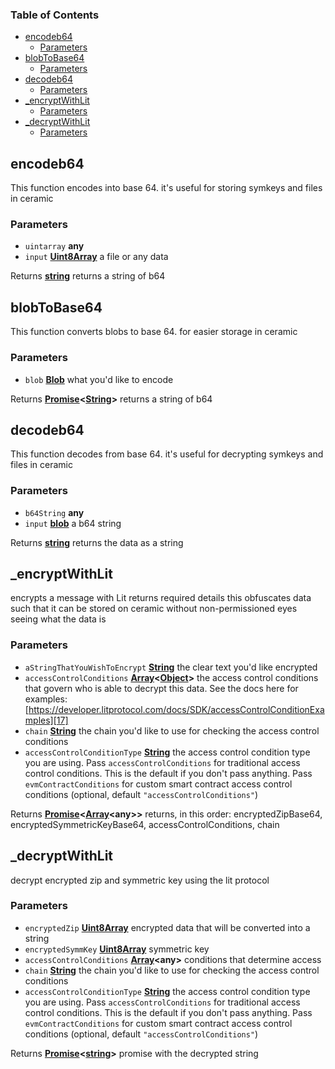<!-- Generated by documentation.js. Update this documentation by updating the source code. -->

### Table of Contents

*   [encodeb64][1]
    *   [Parameters][2]
*   [blobToBase64][3]
    *   [Parameters][4]
*   [decodeb64][5]
    *   [Parameters][6]
*   [\_encryptWithLit][7]
    *   [Parameters][8]
*   [\_decryptWithLit][9]
    *   [Parameters][10]

## encodeb64

This function encodes into base 64.
it's useful for storing symkeys and files in ceramic

### Parameters

*   `uintarray` **any** 
*   `input` **[Uint8Array][11]** a file or any data

Returns **[string][12]** returns a string of b64

## blobToBase64

This function converts blobs to base 64.
for easier storage in ceramic

### Parameters

*   `blob` **[Blob][13]** what you'd like to encode

Returns **[Promise][14]<[String][12]>** returns a string of b64

## decodeb64

This function decodes from base 64.
it's useful for decrypting symkeys and files in ceramic

### Parameters

*   `b64String` **any** 
*   `input` **[blob][13]** a b64 string

Returns **[string][12]** returns the data as a string

## \_encryptWithLit

encrypts a message with Lit returns required details
this obfuscates data such that it can be stored on ceramic without
non-permissioned eyes seeing what the data is

### Parameters

*   `aStringThatYouWishToEncrypt` **[String][12]** the clear text you'd like encrypted
*   `accessControlConditions` **[Array][15]<[Object][16]>** the access control conditions that govern who is able to decrypt this data.  See the docs here for examples: [https://developer.litprotocol.com/docs/SDK/accessControlConditionExamples][17]
*   `chain` **[String][12]** the chain you'd like to use for checking the access control conditions
*   `accessControlConditionType` **[String][12]** the access control condition type you are using.  Pass `accessControlConditions` for traditional access control conditions.  This is the default if you don't pass anything.  Pass `evmContractConditions` for custom smart contract access control conditions (optional, default `"accessControlConditions"`)

Returns **[Promise][14]<[Array][15]\<any>>** returns, in this order: encryptedZipBase64, encryptedSymmetricKeyBase64, accessControlConditions, chain

## \_decryptWithLit

decrypt encrypted zip and symmetric key using the lit protocol

### Parameters

*   `encryptedZip` **[Uint8Array][11]** encrypted data that will be converted into a string
*   `encryptedSymmKey` **[Uint8Array][11]** symmetric key
*   `accessControlConditions` **[Array][15]\<any>** conditions that determine access
*   `chain` **[String][12]** the chain you'd like to use for checking the access control conditions
*   `accessControlConditionType` **[String][12]** the access control condition type you are using.  Pass `accessControlConditions` for traditional access control conditions.  This is the default if you don't pass anything.  Pass `evmContractConditions` for custom smart contract access control conditions (optional, default `"accessControlConditions"`)

Returns **[Promise][14]<[string][12]>** promise with the decrypted string

[1]: #encodeb64

[2]: #parameters

[3]: #blobtobase64

[4]: #parameters-1

[5]: #decodeb64

[6]: #parameters-2

[7]: #_encryptwithlit

[8]: #parameters-3

[9]: #_decryptwithlit

[10]: #parameters-4

[11]: https://developer.mozilla.org/docs/Web/JavaScript/Reference/Global_Objects/Uint8Array

[12]: https://developer.mozilla.org/docs/Web/JavaScript/Reference/Global_Objects/String

[13]: https://developer.mozilla.org/docs/Web/API/Blob

[14]: https://developer.mozilla.org/docs/Web/JavaScript/Reference/Global_Objects/Promise

[15]: https://developer.mozilla.org/docs/Web/JavaScript/Reference/Global_Objects/Array

[16]: https://developer.mozilla.org/docs/Web/JavaScript/Reference/Global_Objects/Object

[17]: https://developer.litprotocol.com/docs/SDK/accessControlConditionExamples
